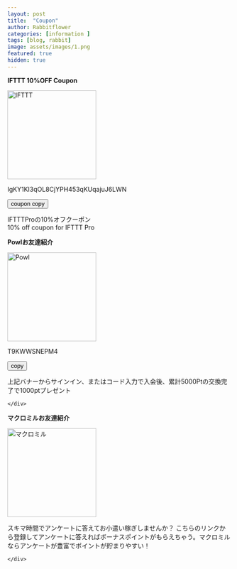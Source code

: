 ```yaml
---
layout: post
title:  "Coupon"
author: Rabbitflower
categories: [information ]
tags: [blog, rabbit]
image: assets/images/1.png
featured: true
hidden: true
---
```


<div class="container text-center">
  <div class="row">
    <div class="col">
      <p><b>IFTTT 10%OFF Coupon</b></p>
<a href="https://ifttt.com/join?referral_code=IgKY1KI3qOL8CjYPH453qKUqajuJ6LWN" target="_blank" rel="noopener noreferrer">
       <img src="/RabbitHouse.github.io/assets/images/iftttcoupon.svg" alt="IFTTT" width="200">
</a>
<!-- コピー機能記事 -->

<style>
#copyText { margin-right: 2px; }
</style>
 <p id="copyText">IgKY1KI3qOL8CjYPH453qKUqajuJ6LWN</p>
<button onclick="copyToClipboard()">coupon copy</button>

<script>
  function copyToClipboard() {
    const text = document.getElementById("copyText").innerText;
    navigator.clipboard.writeText(text).then(() => {
      alert("コピーしました: " + text);
    }).catch(err => {
      alert("コピーに失敗しました: " + err);
    });
  }
</script>
<p>IFTTTProの10%オフクーポン<br>10% off coupon for IFTTT Pro</p>
    </div>
    <div class="col">
<p><b>Powlお友達紹介</b></p>
<a href="https://web.powl.jp/?invite_code=T9KWWSNEPM4" target="_blank" rel="noopener noreferrer">
       <img src="/RabbitHouse.github.io/assets/images/powl.svg" alt="Powl" width="200">
</a>
<!-- コピー機能記事 -->

<style>
#copyText { margin-right: 2px; }
</style>
 <p id="copyText">T9KWWSNEPM4</p>
<button onclick="copyToClipboard()">copy</button>

<script>
  function copyToClipboard() {
    const text = document.getElementById("copyText").innerText;
    navigator.clipboard.writeText(text).then(() => {
      alert("コピーしました: " + text);
    }).catch(err => {
      alert("コピーに失敗しました: " + err);
    });
  }
</script>
<p>上記バナーからサインイン、またはコード入力で入会後、累計5000Ptの交換完了で1000ptプレゼント</p>

    </div>
<div class="col">
        <p><b>マクロミルお友達紹介</b></p>
<a href="https://monitor.macromill.com/lp/enquetepoint.html?entry_kbn=1305&int_id=Z48642215A" target="_blank" rel="noopener noreferrer">
       <img src="/RabbitHouse.github.io/assets/images/macro.svg" alt="マクロミル" width="200">
</a>
<p>スキマ時間でアンケートに答えてお小遣い稼ぎしませんか？
こちらのリンクから登録してアンケートに答えればボーナスポイントがもらえちゃう。マクロミルならアンケートが豊富でポイントが貯まりやすい！</p>

    </div>
  </div>
</div>